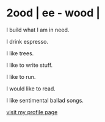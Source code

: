 # 2ood | ee - wood |

I build what I am in need.

I drink espresso.

I like trees.

I like to write stuff.

I like to run.

I would like to read.

I like sentimental ballad songs.

[visit my profile page](https://2ood.vercel.app/)
